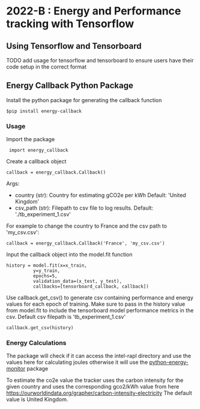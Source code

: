 # 2022-B : Energy and Performance tracking with Tensorflow

## Using Tensorflow and Tensorboard
TODO add usage for tensorflow and tensorboard to ensure users have their code setup in the correct format
## Energy Callback Python Package
Install the python package for generating the callback function

`$pip install energy-callback`


### Usage
Import the package 

` import energy_callback`

Create a callback object 

`callback = energy_callback.Callback() `

Args:
- country (str): Country for estimating gCO2e per kWh Default: 'United Kingdom'
- csv_path (str): Filepath to csv file to log results. Default: './tb_experiment_1.csv'

For example to change the country to France and the csv path to 'my_csv.csv':

`callback = energy_callback.Callback('France', 'my_csv.csv')
`

Input the callback object into the model.fit function

```
history = model.fit(x=x_train,
          y=y_train,
          epochs=5,
          validation_data=(x_test, y_test),
          callbacks=[tensorboard_callback, callback])
```

Use callback.get_csv() to generate csv containing performance and energy values for each epoch of training. Make sure to pass in the history value from model.fit to include the tensorboard model performance metrics in the csv. Default csv filepath is 'tb_experiment_1.csv'

`callback.get_csv(history)`

### Energy Calculations
The package will check if it can access the intel-rapl directory and use the values here for
calculating joules otherwise it will use the [python-energy-monitor](https://github.com/mattclifford1/python-energy-monitor) package 

To estimate the co2e value the tracker uses the carbon intensity for the given country and uses the corresponding gco2/kWh value from here https://ourworldindata.org/grapher/carbon-intensity-electricity
The default value is United Kingdom. 